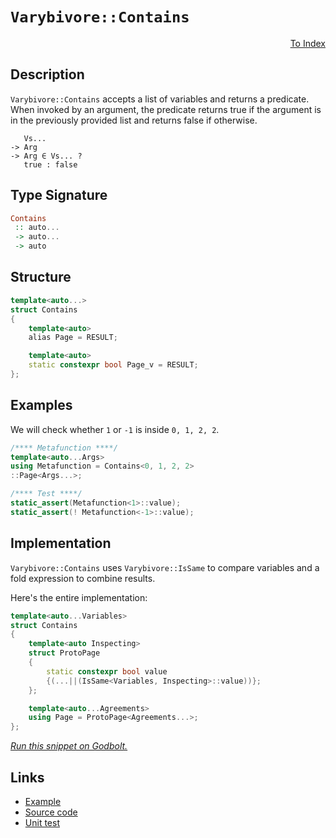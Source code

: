 <!-- Copyright 2024 Feng Mofan
SPDX-License-Identifier: Apache-2.0 -->

# `Varybivore::Contains`

<p style='text-align: right;'><a href="../../../facilities/metafunctions.md#varybivore-contains">To Index</a></p>

## Description

`Varybivore::Contains` accepts a list of variables and returns a predicate.
When invoked by an argument, the predicate returns true if the argument is in the previously provided list and returns false if otherwise.

<pre><code>   Vs...
-> Arg
-> Arg &in; Vs... ?
   true : false</code></pre>

## Type Signature

```Haskell
Contains
 :: auto...
 -> auto...
 -> auto
```

## Structure

```C++
template<auto...>
struct Contains
{
    template<auto>
    alias Page = RESULT;

    template<auto>
    static constexpr bool Page_v = RESULT;
};
```

## Examples

We will check whether `1` or `-1`  is inside `0, 1, 2, 2`.

```C++
/**** Metafunction ****/
template<auto...Args>
using Metafunction = Contains<0, 1, 2, 2>
::Page<Args...>;

/**** Test ****/
static_assert(Metafunction<1>::value);
static_assert(! Metafunction<-1>::value);
```

## Implementation

`Varybivore::Contains` uses `Varybivore::IsSame` to compare variables and a fold expression to combine results.

Here's the entire implementation:

```C++
template<auto...Variables>
struct Contains
{
    template<auto Inspecting>
    struct ProtoPage
    {   
        static constexpr bool value 
        {(...||(IsSame<Variables, Inspecting>::value))};
    };

    template<auto...Agreements>
    using Page = ProtoPage<Agreements...>;
};
```

[*Run this snippet on Godbolt.*](https://godbolt.org/#z:OYLghAFBqd5QCxAYwPYBMCmBRdBLAF1QCcAaPECAMzwBtMA7AQwFtMQByARg9KtQYEAysib0QXACx8BBAKoBnTAAUAHpwAMvAFYTStJg1DIApACYAQuYukl9ZATwDKjdAGFUtAK4sGISWakrgAyeAyYAHI%2BAEaYxCAArFykAA6oCoRODB7evv6BaRmOAqHhUSyx8Um2mPbFDEIETMQEOT5%2BATV1WY3NBKWRMXGJyQpNLW15nWN9A%2BWVIwCUtqhexMjsHAD0AFR7%2BweHRztbJhoAgrv7ANQAIpgprozIeJgK1wenF1fHv4df5zOlwO1yEnkIzQAngBJBRCViYD77AEETAsFIGVEmADMbiYXiIpGu%2BKIOOwQLGxC8DlB4PGMLhCKBJgA7BZrjNHMhrmgGGNMKoUsRrtFUJ5rgA3MReRGsixUMRKVm3HHs5Wq5kXVHozGYHF4gmoa4ANWaeCY0XoZIpBCpNLBtAhxAZ8LY%2BtNxHNlswRI9Xqt2PJFzlHKaXJ5An5guFovFUu8srZtpl6uxapZKrTmuBN1hrsRnyB2oxTCxuJJRoAKs1gJgCESKwA6Zt%2Bi30BTWi6U6kEa55pnBtlA64j0OlvDc3lRoUisW0SXSvUXUfXOUQZuN8wANm3DqdLqZuNb3oUROrxFrBDJIBA8Zli1TVkHmafgO%2Bfw//yBPx2fZ1aMYMMsiRPYAR/T8/gBIs0RLMsDSIDdj3bTtzm7GkPEEJgwg7QdXxXYtdX1Cs%2Bz5R4HDCYAUJXNDe2UYhUCIZQmFrYdRxDEdWJXEdOQnCM%2BVRaNZzjRdV2XLiOLZddm1ZNwZIgfs3SPM02zeIloVIzByKMa9b0XRYHwzDUxIkl9s3wmDCPLQ0N3OYBiEwADBA7QNOOuLwMiMa4mNrVdsVuLz6MY5i9VxWz7McggFA3a0s2fIy3xzCDkW/EFsFUVgMQLZL3yS7KEp/a4AFk6yYKgvAYciBBAk5oJ1UsQvg1AbIvZyg3OdyKKKkqyoq%2BpfP8jCmmw/UNCJZJrkCCaUJvbyGvOFropc2L8pBSs3l7QsuyA5AAH0mAUJQWggYqmh6yqGH1LgdLvTAH2Wnjdv2w6CAgMAwC607yvO/UAForsDG8bruiwOGWWhOASXg/A4LRSFQThZMsawOVWdZZTMbEeFIAhNFB5YAGtEkkRsNAADjMMwAE5Ka4BIydJrgWRZaRwY4SReBYCQNFG6HYfhjheAUEBRpxmHQdIOBYBgRAQFWAgUgJchKDQdE6DiCIEU4VRSa3H6t0ka5gGQbkpEbMxeEwfAiE9dA9H4QQRDEdgpBkQRFBUdQxdIXRkgAd2IJgUk4HgwYhqHcbhzgAHkCQV3tUCoa5td1/XDeN65TbMa4IA8VX6GFcxMcWXhRa0ZYICQFWUjVsgKAgKua5AYApECGhaFRYghYgaII%2BiMIoWD3g%2B%2BYZ0o%2BibRNNFrGVbYQQo4YWhIQjrBoi8YA8VoWghe4XgsBYQxgHEL38Hs8iJTeCOBU0glNixsJUVZ2HHWiAPnQ8LAI9tPBOZ30hz%2BIUUSh7j7yMI6IwuNlhUAMMABQxpXi%2Byjo8aGWN7bCFEOIF2qD3ZqAjj7fQB8UDWGsPoPA0QhaQGWKgFI9Rt4/TGOgHEtxTBI0sGYPm/8bYXwoV0SeWQXAMHcJ4doegQhhEGBUYYyRCiZAEJMPwUj0gyIYHMIY8RRi1F4QIXoEwhF5HUd0LR4x%2BhiPmJI2wRi5F6BmC0FREi1HLAUKjDYEhQ4cEhqQXmvB%2BZJx1nrA2RsTbEyzhAXAhASCrgxlwYu2MIHLAQJgJgWB4gQAJv4bEjZKbYmZhoAIkgtzcwSFuSm%2BhODs1IJzTGjYtxcC3KTSmDMtwJEkLTTJW4PER35oLYWMSxbl2lhXWWsdFZ1wbvnDWbBODNBYBKFkP0mA8gMJ5LglNGxcBJhbK2JA8C22SKgx2GDpBYKUDgr2uhAj%2B0DoPVx7jPGRw4DHeWBJrgJx8SnA2yBFnAAzistZGhs652rvnCJ2IzDRNLuLAZoy4hK3rqgPOwwPkH2WVwUabcO5dx7l7YeA9f7YtHuPSeg9SAz0AvPRey9MCr3XmILeRK94HyPrDE%2BvDz7b1hlfZAN8iX31qBHZ%2Br9ITv02LDL%2BP8sb/0AZgYBDKKIQL4NA2B8DEGMCJXs9BztDmyGwZ7WGZz8HgOYVYSwJCyHwEodQrItD6GMMNdYNhXiOHbK4Sknh51%2BGCNyPIoIAjbELAUUULIlj/VKN9WYuwmiGgWN0V68N51tHGLKKoqxUbPXJtmCYpNUSVhrGcVm1mNyOmcFeX4hZB9vmrJJtnUJ1tgVRJLrE0g8TEnDBdazMpFSVk5JZAkSmTNsS5P1skW5nTbDdPBX0%2BAAy5ZxxhVC4g4zNhTNTiwBQEpuQSmWY2XUYwNlhJtnbWQ%2ByNWu3kMcnVOgQDYlIBcoOO9rnhy9vzB5cdnmJ1UMu1d67N3bt7DnOFgK4jAuxGCuVkL/011neB/Ot5kApBSDtDdlMdo/p2u%2Bw5dB0WUExbDPFS9cX93xRPBwRKSVzwXnhpllK14b1pb/eloDhW7zwKfRwrLL6qGvqiblgheVe35VCIVn9PRit4BK9IUq0QyvAb0%2BVzFFWYAQUg1Vh71USE1W7M9uDL36uMEQ41z9yEuqoTQzgWx6GEJYRYe1cNHVYEMw4jRbqICuCDd69Aoa1GpEUfUVz0j6geasY5%2Bo8bXOxuC0YgLowU3CKi%2BmxNdiXHZrRol/ND6%2BZFrQ9cFda7JTfvqmMKtmyC6RJA70uJCSkmUFce2kAVNGzYmxAkOmzTuYNZZLU9pj7OBdJFg2wmkgEgZMZiybmpNJA0y4OTMwbTWbYjS147rPSy6uPNp19LAslt4z/nEDIzhJBAA%3D%3D)

## Links

- [Example](../../../code/facilities/metafunctions/varybivore/contains/implementation.hpp)
- [Source code](../../../../conceptrodon/varybivore/contains.hpp)
- [Unit test](../../../../tests/unit/metafunctions/varybivore/contains.test.hpp)
